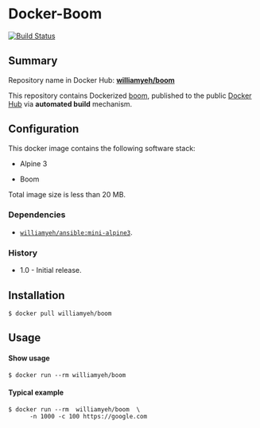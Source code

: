 Docker-Boom
============

[![Build Status](https://travis-ci.org/William-Yeh/docker-boom.svg?branch=master)](https://travis-ci.org/William-Yeh/docker-boom)


## Summary

Repository name in Docker Hub: **[williamyeh/boom](https://hub.docker.com/r/williamyeh/boom/)**

This repository contains Dockerized [boom](https://github.com/rakyll/boom), published to the public [Docker Hub](https://hub.docker.com/) via **automated build** mechanism.



## Configuration

This docker image contains the following software stack:

- Alpine 3

- Boom

Total image size is less than 20 MB.


### Dependencies

- [`williamyeh/ansible:mini-alpine3`](https://hub.docker.com/r/williamyeh/ansible/).


### History

- 1.0 - Initial release.


## Installation

```
$ docker pull williamyeh/boom
```


## Usage


#### Show usage

```
$ docker run --rm williamyeh/boom
```


#### Typical example

```
$ docker run --rm  williamyeh/boom  \
      -n 1000 -c 100 https://google.com
```
